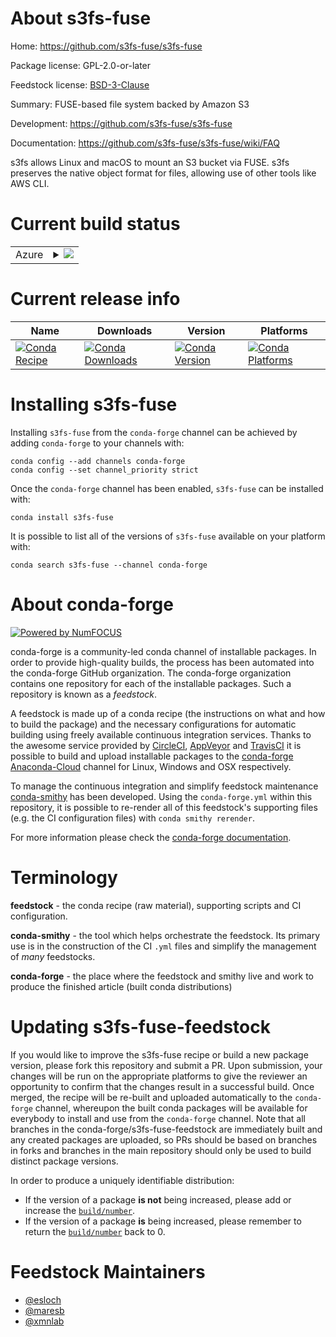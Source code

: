 About s3fs-fuse
===============

Home: https://github.com/s3fs-fuse/s3fs-fuse

Package license: GPL-2.0-or-later

Feedstock license: [BSD-3-Clause](https://github.com/conda-forge/s3fs-fuse-feedstock/blob/master/LICENSE.txt)

Summary: FUSE-based file system backed by Amazon S3

Development: https://github.com/s3fs-fuse/s3fs-fuse

Documentation: https://github.com/s3fs-fuse/s3fs-fuse/wiki/FAQ

s3fs allows Linux and macOS to mount an S3 bucket via FUSE.
s3fs preserves the native object format for files, allowing use of other tools like AWS CLI.


Current build status
====================


<table>
    
  <tr>
    <td>Azure</td>
    <td>
      <details>
        <summary>
          <a href="https://dev.azure.com/conda-forge/feedstock-builds/_build/latest?definitionId=11404&branchName=master">
            <img src="https://dev.azure.com/conda-forge/feedstock-builds/_apis/build/status/s3fs-fuse-feedstock?branchName=master">
          </a>
        </summary>
        <table>
          <thead><tr><th>Variant</th><th>Status</th></tr></thead>
          <tbody><tr>
              <td>linux_64_openssl1.1.1</td>
              <td>
                <a href="https://dev.azure.com/conda-forge/feedstock-builds/_build/latest?definitionId=11404&branchName=master">
                  <img src="https://dev.azure.com/conda-forge/feedstock-builds/_apis/build/status/s3fs-fuse-feedstock?branchName=master&jobName=linux&configuration=linux_64_openssl1.1.1" alt="variant">
                </a>
              </td>
            </tr><tr>
              <td>linux_64_openssl3</td>
              <td>
                <a href="https://dev.azure.com/conda-forge/feedstock-builds/_build/latest?definitionId=11404&branchName=master">
                  <img src="https://dev.azure.com/conda-forge/feedstock-builds/_apis/build/status/s3fs-fuse-feedstock?branchName=master&jobName=linux&configuration=linux_64_openssl3" alt="variant">
                </a>
              </td>
            </tr>
          </tbody>
        </table>
      </details>
    </td>
  </tr>
</table>

Current release info
====================

| Name | Downloads | Version | Platforms |
| --- | --- | --- | --- |
| [![Conda Recipe](https://img.shields.io/badge/recipe-s3fs--fuse-green.svg)](https://anaconda.org/conda-forge/s3fs-fuse) | [![Conda Downloads](https://img.shields.io/conda/dn/conda-forge/s3fs-fuse.svg)](https://anaconda.org/conda-forge/s3fs-fuse) | [![Conda Version](https://img.shields.io/conda/vn/conda-forge/s3fs-fuse.svg)](https://anaconda.org/conda-forge/s3fs-fuse) | [![Conda Platforms](https://img.shields.io/conda/pn/conda-forge/s3fs-fuse.svg)](https://anaconda.org/conda-forge/s3fs-fuse) |

Installing s3fs-fuse
====================

Installing `s3fs-fuse` from the `conda-forge` channel can be achieved by adding `conda-forge` to your channels with:

```
conda config --add channels conda-forge
conda config --set channel_priority strict
```

Once the `conda-forge` channel has been enabled, `s3fs-fuse` can be installed with:

```
conda install s3fs-fuse
```

It is possible to list all of the versions of `s3fs-fuse` available on your platform with:

```
conda search s3fs-fuse --channel conda-forge
```


About conda-forge
=================

[![Powered by
NumFOCUS](https://img.shields.io/badge/powered%20by-NumFOCUS-orange.svg?style=flat&colorA=E1523D&colorB=007D8A)](https://numfocus.org)

conda-forge is a community-led conda channel of installable packages.
In order to provide high-quality builds, the process has been automated into the
conda-forge GitHub organization. The conda-forge organization contains one repository
for each of the installable packages. Such a repository is known as a *feedstock*.

A feedstock is made up of a conda recipe (the instructions on what and how to build
the package) and the necessary configurations for automatic building using freely
available continuous integration services. Thanks to the awesome service provided by
[CircleCI](https://circleci.com/), [AppVeyor](https://www.appveyor.com/)
and [TravisCI](https://travis-ci.com/) it is possible to build and upload installable
packages to the [conda-forge](https://anaconda.org/conda-forge)
[Anaconda-Cloud](https://anaconda.org/) channel for Linux, Windows and OSX respectively.

To manage the continuous integration and simplify feedstock maintenance
[conda-smithy](https://github.com/conda-forge/conda-smithy) has been developed.
Using the ``conda-forge.yml`` within this repository, it is possible to re-render all of
this feedstock's supporting files (e.g. the CI configuration files) with ``conda smithy rerender``.

For more information please check the [conda-forge documentation](https://conda-forge.org/docs/).

Terminology
===========

**feedstock** - the conda recipe (raw material), supporting scripts and CI configuration.

**conda-smithy** - the tool which helps orchestrate the feedstock.
                   Its primary use is in the construction of the CI ``.yml`` files
                   and simplify the management of *many* feedstocks.

**conda-forge** - the place where the feedstock and smithy live and work to
                  produce the finished article (built conda distributions)


Updating s3fs-fuse-feedstock
============================

If you would like to improve the s3fs-fuse recipe or build a new
package version, please fork this repository and submit a PR. Upon submission,
your changes will be run on the appropriate platforms to give the reviewer an
opportunity to confirm that the changes result in a successful build. Once
merged, the recipe will be re-built and uploaded automatically to the
`conda-forge` channel, whereupon the built conda packages will be available for
everybody to install and use from the `conda-forge` channel.
Note that all branches in the conda-forge/s3fs-fuse-feedstock are
immediately built and any created packages are uploaded, so PRs should be based
on branches in forks and branches in the main repository should only be used to
build distinct package versions.

In order to produce a uniquely identifiable distribution:
 * If the version of a package **is not** being increased, please add or increase
   the [``build/number``](https://docs.conda.io/projects/conda-build/en/latest/resources/define-metadata.html#build-number-and-string).
 * If the version of a package **is** being increased, please remember to return
   the [``build/number``](https://docs.conda.io/projects/conda-build/en/latest/resources/define-metadata.html#build-number-and-string)
   back to 0.

Feedstock Maintainers
=====================

* [@esloch](https://github.com/esloch/)
* [@maresb](https://github.com/maresb/)
* [@xmnlab](https://github.com/xmnlab/)

